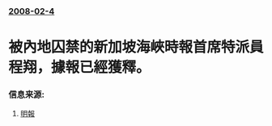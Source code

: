 ### [2008-02-4](/news/2008/02/4/index.md)

##### 
# 被內地囚禁的新加坡海峽時報首席特派員程翔，據報已經獲釋。




### 信息来源:

1. [明報](https://web.archive.org/web/20080208113954/http://hk.news.yahoo.com/080205/12/2ogq3.html)
